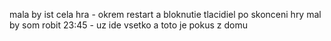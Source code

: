 mala by ist cela hra - okrem restart a bloknutie tlacidiel po skonceni hry mal by som robit
23:45 - uz ide vsetko a toto je pokus z domu